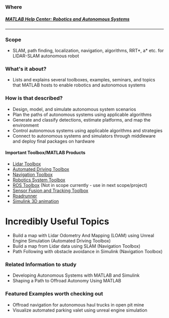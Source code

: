 ### Where <p>

##### [MATLAB Help Center: Robotics and Autonomous Systems](https://www.mathworks.com/help/overview/robotics-and-autonomous-systems.html)
---
### Scope
* SLAM, path finding, localization, navigation, algorithms, RRT*, a* etc. for LIDAR-SLAM autonomous robot

### What's it about?
* Lists and explains several toolboxes, examples, seminars, and topics that MATLAB hosts to enable robotics and autonomous systems

### How is that described?
* Design, model, and simulate autonomous system scenarios
* Plan the paths of autonomous systems using applicable algorithms
* Generate and classify detections, estimate platforms, and map the environment
* Control autonomous systems using applicable algorithms and strategies
* Connect to autonomous systems and simulators through middleware and deploy final packages on hardware

#### Important Toolbox/MATLAB Products
* [Lidar Toolbox](https://www.mathworks.com/help/lidar/index.html)
* [Automated Driving Toolbox](https://www.mathworks.com/help/driving/index.html?s_tid=hc_product_card)
* [Navigation Toolbox](https://www.mathworks.com/help/nav/index.html?s_tid=hc_product_card)
* [Robotics System Toolbox](https://www.mathworks.com/help/robotics/index.html?s_tid=hc_product_card)
* [ROS Toolbox](https://www.mathworks.com/help/ros/index.html?s_tid=hc_product_card) (Not in scope currently - use in next scope/project)
* [Sensor Fusion and Tracking Toolbox](https://www.mathworks.com/help/fusion/index.html?s_tid=hc_product_card)
* [Roadrunner](https://www.mathworks.com/help/roadrunner/index.html?s_tid=hc_product_card)
* [Simulink 3D animation](https://www.mathworks.com/help/sl3d/index.html?s_tid=hc_product_card)

# Incredibly Useful Topics
* Build a map with Lidar Odometry And Mapping (LOAM) using Unreal Engine Simulation (Automated Driving Toolbox)
* Build a map from Lidar data using SLAM (Navigation Toolbox)
* Path Following with obstacle avoidance in Simulink (Navigation Toolbox)
 
### Related Information to study
* Developing Autonomous Systems with MATLAB and Simulink
* Shaping a Path to Offroad Autonomy Using MATLAB

### Featured Examples worth checking out
* Offroad navigation for autonomous haul trucks in open pit mine
* Visualize automated parking valet using unreal engine simulation
